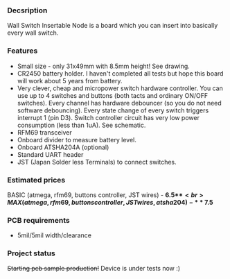 ### Decsription
Wall Switch Insertable Node is a board which you can insert into basically every wall switch. 

### Features 
- Small size - only 31x49mm with 8.5mm height! See drawing.
- CR2450 battery holder. I haven't completed all tests but hope this board will work about 5 years from battery.
- Very clever, cheap and micropower switch hardware controller. You can use up to 4 switches and buttons (both tacts and ordinary ON/OFF switches). Every channel has hardware debouncer (so you do not need software debouncing). Every state change of every switch triggers interrupt 1 (pin D3). Switch controller circuit has very low power consumption (less than 1uA). See schematic.
- RFM69 transceiver
- Onboard divider to measure battery level.
- Onboard ATSHA204A (optional)
- Standard UART header
- JST (Japan Solder less Terminals) to connect switches. 

### Estimated prices
BASIC (atmega, rfm69, buttons controller, JST wires) - **6.5$**<br>
MAX (atmega, rfm69, buttons controller, JST wires, atsha204) - **7.5$**

### PCB requirements
- 5mil/5mil width/clearance

### Project status
<strike>Starting pcb sample production!</strike>
Device is under tests now :)